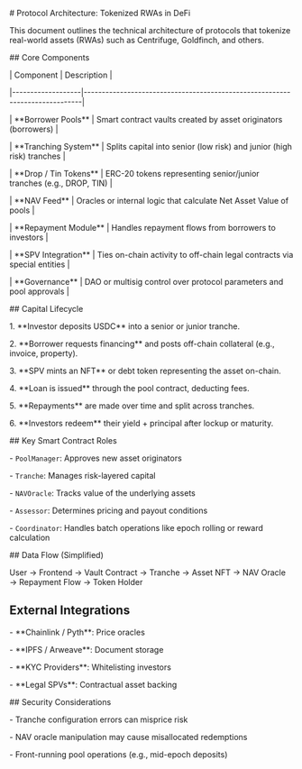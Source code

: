 \# Protocol Architecture: Tokenized RWAs in DeFi



This document outlines the technical architecture of protocols that tokenize real-world assets (RWAs) such as Centrifuge, Goldfinch, and others.



\## Core Components



| Component          | Description                                                                 |

|-------------------|-----------------------------------------------------------------------------|

| \*\*Borrower Pools\*\* | Smart contract vaults created by asset originators (borrowers)              |

| \*\*Tranching System\*\* | Splits capital into senior (low risk) and junior (high risk) tranches       |

| \*\*Drop / Tin Tokens\*\* | ERC-20 tokens representing senior/junior tranches (e.g., DROP, TIN)       |

| \*\*NAV Feed\*\*       | Oracles or internal logic that calculate Net Asset Value of pools           |

| \*\*Repayment Module\*\* | Handles repayment flows from borrowers to investors                        |

| \*\*SPV Integration\*\* | Ties on-chain activity to off-chain legal contracts via special entities    |

| \*\*Governance\*\*     | DAO or multisig control over protocol parameters and pool approvals         |



\## Capital Lifecycle



1\. \*\*Investor deposits USDC\*\* into a senior or junior tranche.

2\. \*\*Borrower requests financing\*\* and posts off-chain collateral (e.g., invoice, property).

3\. \*\*SPV mints an NFT\*\* or debt token representing the asset on-chain.

4\. \*\*Loan is issued\*\* through the pool contract, deducting fees.

5\. \*\*Repayments\*\* are made over time and split across tranches.

6\. \*\*Investors redeem\*\* their yield + principal after lockup or maturity.



\## Key Smart Contract Roles



\- `PoolManager`: Approves new asset originators

\- `Tranche`: Manages risk-layered capital

\- `NAVOracle`: Tracks value of the underlying assets

\- `Assessor`: Determines pricing and payout conditions

\- `Coordinator`: Handles batch operations like epoch rolling or reward calculation



\## Data Flow (Simplified)

User → Frontend → Vault Contract → Tranche → Asset NFT → NAV Oracle → Repayment Flow → Token Holder

## External Integrations



\- \*\*Chainlink / Pyth\*\*: Price oracles

\- \*\*IPFS / Arweave\*\*: Document storage

\- \*\*KYC Providers\*\*: Whitelisting investors

\- \*\*Legal SPVs\*\*: Contractual asset backing



\## Security Considerations



\- Tranche configuration errors can misprice risk

\- NAV oracle manipulation may cause misallocated redemptions

\- Front-running pool operations (e.g., mid-epoch deposits)

